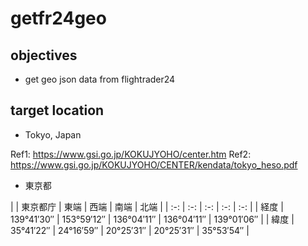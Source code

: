 # getfr24geo

## objectives

- get geo json data from flightrader24

## target location

- Tokyo, Japan

Ref1: https://www.gsi.go.jp/KOKUJYOHO/center.htm
Ref2: https://www.gsi.go.jp/KOKUJYOHO/CENTER/kendata/tokyo_heso.pdf

- 東京都

| | 東京都庁 | 東端 | 西端 | 南端 | 北端 |
| :-: | :-: | :-: | :-: | :-: |
| 経度 | 139°41′30″ | 153°59′12″ | 136°04′11″ | 136°04′11″ | 139°01′06″ |
| 緯度 | 35°41′22″ | 24°16′59″ | 20°25′31″ | 20°25′31″ | 35°53′54″ |


